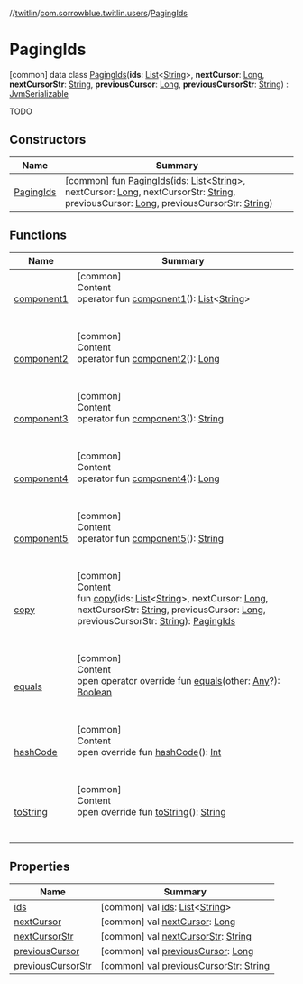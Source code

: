 //[twitlin](../../index.md)/[com.sorrowblue.twitlin.users](../index.md)/[PagingIds](index.md)



# PagingIds  
 [common] data class [PagingIds](index.md)(**ids**: [List](https://kotlinlang.org/api/latest/jvm/stdlib/kotlin.collections/-list/index.html)<[String](https://kotlinlang.org/api/latest/jvm/stdlib/kotlin/-string/index.html)>, **nextCursor**: [Long](https://kotlinlang.org/api/latest/jvm/stdlib/kotlin/-long/index.html), **nextCursorStr**: [String](https://kotlinlang.org/api/latest/jvm/stdlib/kotlin/-string/index.html), **previousCursor**: [Long](https://kotlinlang.org/api/latest/jvm/stdlib/kotlin/-long/index.html), **previousCursorStr**: [String](https://kotlinlang.org/api/latest/jvm/stdlib/kotlin/-string/index.html)) : [JvmSerializable](../../com.sorrowblue.twitlin.annotation/-jvm-serializable/index.md)

TODO

   


## Constructors  
  
|  Name|  Summary| 
|---|---|
| <a name="com.sorrowblue.twitlin.users/PagingIds/PagingIds/#kotlin.collections.List[kotlin.String]#kotlin.Long#kotlin.String#kotlin.Long#kotlin.String/PointingToDeclaration/"></a>[PagingIds](-paging-ids.md)| <a name="com.sorrowblue.twitlin.users/PagingIds/PagingIds/#kotlin.collections.List[kotlin.String]#kotlin.Long#kotlin.String#kotlin.Long#kotlin.String/PointingToDeclaration/"></a> [common] fun [PagingIds](-paging-ids.md)(ids: [List](https://kotlinlang.org/api/latest/jvm/stdlib/kotlin.collections/-list/index.html)<[String](https://kotlinlang.org/api/latest/jvm/stdlib/kotlin/-string/index.html)>, nextCursor: [Long](https://kotlinlang.org/api/latest/jvm/stdlib/kotlin/-long/index.html), nextCursorStr: [String](https://kotlinlang.org/api/latest/jvm/stdlib/kotlin/-string/index.html), previousCursor: [Long](https://kotlinlang.org/api/latest/jvm/stdlib/kotlin/-long/index.html), previousCursorStr: [String](https://kotlinlang.org/api/latest/jvm/stdlib/kotlin/-string/index.html))   <br>


## Functions  
  
|  Name|  Summary| 
|---|---|
| <a name="com.sorrowblue.twitlin.users/PagingIds/component1/#/PointingToDeclaration/"></a>[component1](component1.md)| <a name="com.sorrowblue.twitlin.users/PagingIds/component1/#/PointingToDeclaration/"></a>[common]  <br>Content  <br>operator fun [component1](component1.md)(): [List](https://kotlinlang.org/api/latest/jvm/stdlib/kotlin.collections/-list/index.html)<[String](https://kotlinlang.org/api/latest/jvm/stdlib/kotlin/-string/index.html)>  <br><br><br>
| <a name="com.sorrowblue.twitlin.users/PagingIds/component2/#/PointingToDeclaration/"></a>[component2](component2.md)| <a name="com.sorrowblue.twitlin.users/PagingIds/component2/#/PointingToDeclaration/"></a>[common]  <br>Content  <br>operator fun [component2](component2.md)(): [Long](https://kotlinlang.org/api/latest/jvm/stdlib/kotlin/-long/index.html)  <br><br><br>
| <a name="com.sorrowblue.twitlin.users/PagingIds/component3/#/PointingToDeclaration/"></a>[component3](component3.md)| <a name="com.sorrowblue.twitlin.users/PagingIds/component3/#/PointingToDeclaration/"></a>[common]  <br>Content  <br>operator fun [component3](component3.md)(): [String](https://kotlinlang.org/api/latest/jvm/stdlib/kotlin/-string/index.html)  <br><br><br>
| <a name="com.sorrowblue.twitlin.users/PagingIds/component4/#/PointingToDeclaration/"></a>[component4](component4.md)| <a name="com.sorrowblue.twitlin.users/PagingIds/component4/#/PointingToDeclaration/"></a>[common]  <br>Content  <br>operator fun [component4](component4.md)(): [Long](https://kotlinlang.org/api/latest/jvm/stdlib/kotlin/-long/index.html)  <br><br><br>
| <a name="com.sorrowblue.twitlin.users/PagingIds/component5/#/PointingToDeclaration/"></a>[component5](component5.md)| <a name="com.sorrowblue.twitlin.users/PagingIds/component5/#/PointingToDeclaration/"></a>[common]  <br>Content  <br>operator fun [component5](component5.md)(): [String](https://kotlinlang.org/api/latest/jvm/stdlib/kotlin/-string/index.html)  <br><br><br>
| <a name="com.sorrowblue.twitlin.users/PagingIds/copy/#kotlin.collections.List[kotlin.String]#kotlin.Long#kotlin.String#kotlin.Long#kotlin.String/PointingToDeclaration/"></a>[copy](copy.md)| <a name="com.sorrowblue.twitlin.users/PagingIds/copy/#kotlin.collections.List[kotlin.String]#kotlin.Long#kotlin.String#kotlin.Long#kotlin.String/PointingToDeclaration/"></a>[common]  <br>Content  <br>fun [copy](copy.md)(ids: [List](https://kotlinlang.org/api/latest/jvm/stdlib/kotlin.collections/-list/index.html)<[String](https://kotlinlang.org/api/latest/jvm/stdlib/kotlin/-string/index.html)>, nextCursor: [Long](https://kotlinlang.org/api/latest/jvm/stdlib/kotlin/-long/index.html), nextCursorStr: [String](https://kotlinlang.org/api/latest/jvm/stdlib/kotlin/-string/index.html), previousCursor: [Long](https://kotlinlang.org/api/latest/jvm/stdlib/kotlin/-long/index.html), previousCursorStr: [String](https://kotlinlang.org/api/latest/jvm/stdlib/kotlin/-string/index.html)): [PagingIds](index.md)  <br><br><br>
| <a name="kotlin/Any/equals/#kotlin.Any?/PointingToDeclaration/"></a>[equals](../../com.sorrowblue.twitlin.v2.users/-users-api/-expansion/-companion/index.md#%5Bkotlin%2FAny%2Fequals%2F%23kotlin.Any%3F%2FPointingToDeclaration%2F%5D%2FFunctions%2F1930806739)| <a name="kotlin/Any/equals/#kotlin.Any?/PointingToDeclaration/"></a>[common]  <br>Content  <br>open operator override fun [equals](../../com.sorrowblue.twitlin.v2.users/-users-api/-expansion/-companion/index.md#%5Bkotlin%2FAny%2Fequals%2F%23kotlin.Any%3F%2FPointingToDeclaration%2F%5D%2FFunctions%2F1930806739)(other: [Any](https://kotlinlang.org/api/latest/jvm/stdlib/kotlin/-any/index.html)?): [Boolean](https://kotlinlang.org/api/latest/jvm/stdlib/kotlin/-boolean/index.html)  <br><br><br>
| <a name="kotlin/Any/hashCode/#/PointingToDeclaration/"></a>[hashCode](../../com.sorrowblue.twitlin.v2.users/-users-api/-expansion/-companion/index.md#%5Bkotlin%2FAny%2FhashCode%2F%23%2FPointingToDeclaration%2F%5D%2FFunctions%2F1930806739)| <a name="kotlin/Any/hashCode/#/PointingToDeclaration/"></a>[common]  <br>Content  <br>open override fun [hashCode](../../com.sorrowblue.twitlin.v2.users/-users-api/-expansion/-companion/index.md#%5Bkotlin%2FAny%2FhashCode%2F%23%2FPointingToDeclaration%2F%5D%2FFunctions%2F1930806739)(): [Int](https://kotlinlang.org/api/latest/jvm/stdlib/kotlin/-int/index.html)  <br><br><br>
| <a name="kotlin/Any/toString/#/PointingToDeclaration/"></a>[toString](../../com.sorrowblue.twitlin.v2.users/-users-api/-expansion/-companion/index.md#%5Bkotlin%2FAny%2FtoString%2F%23%2FPointingToDeclaration%2F%5D%2FFunctions%2F1930806739)| <a name="kotlin/Any/toString/#/PointingToDeclaration/"></a>[common]  <br>Content  <br>open override fun [toString](../../com.sorrowblue.twitlin.v2.users/-users-api/-expansion/-companion/index.md#%5Bkotlin%2FAny%2FtoString%2F%23%2FPointingToDeclaration%2F%5D%2FFunctions%2F1930806739)(): [String](https://kotlinlang.org/api/latest/jvm/stdlib/kotlin/-string/index.html)  <br><br><br>


## Properties  
  
|  Name|  Summary| 
|---|---|
| <a name="com.sorrowblue.twitlin.users/PagingIds/ids/#/PointingToDeclaration/"></a>[ids](ids.md)| <a name="com.sorrowblue.twitlin.users/PagingIds/ids/#/PointingToDeclaration/"></a> [common] val [ids](ids.md): [List](https://kotlinlang.org/api/latest/jvm/stdlib/kotlin.collections/-list/index.html)<[String](https://kotlinlang.org/api/latest/jvm/stdlib/kotlin/-string/index.html)>   <br>
| <a name="com.sorrowblue.twitlin.users/PagingIds/nextCursor/#/PointingToDeclaration/"></a>[nextCursor](next-cursor.md)| <a name="com.sorrowblue.twitlin.users/PagingIds/nextCursor/#/PointingToDeclaration/"></a> [common] val [nextCursor](next-cursor.md): [Long](https://kotlinlang.org/api/latest/jvm/stdlib/kotlin/-long/index.html)   <br>
| <a name="com.sorrowblue.twitlin.users/PagingIds/nextCursorStr/#/PointingToDeclaration/"></a>[nextCursorStr](next-cursor-str.md)| <a name="com.sorrowblue.twitlin.users/PagingIds/nextCursorStr/#/PointingToDeclaration/"></a> [common] val [nextCursorStr](next-cursor-str.md): [String](https://kotlinlang.org/api/latest/jvm/stdlib/kotlin/-string/index.html)   <br>
| <a name="com.sorrowblue.twitlin.users/PagingIds/previousCursor/#/PointingToDeclaration/"></a>[previousCursor](previous-cursor.md)| <a name="com.sorrowblue.twitlin.users/PagingIds/previousCursor/#/PointingToDeclaration/"></a> [common] val [previousCursor](previous-cursor.md): [Long](https://kotlinlang.org/api/latest/jvm/stdlib/kotlin/-long/index.html)   <br>
| <a name="com.sorrowblue.twitlin.users/PagingIds/previousCursorStr/#/PointingToDeclaration/"></a>[previousCursorStr](previous-cursor-str.md)| <a name="com.sorrowblue.twitlin.users/PagingIds/previousCursorStr/#/PointingToDeclaration/"></a> [common] val [previousCursorStr](previous-cursor-str.md): [String](https://kotlinlang.org/api/latest/jvm/stdlib/kotlin/-string/index.html)   <br>

